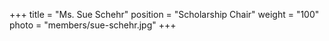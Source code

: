 +++
title     = "Ms. Sue Schehr"
position  = "Scholarship Chair"
weight    = "100"
photo      = "members/sue-schehr.jpg"
+++
